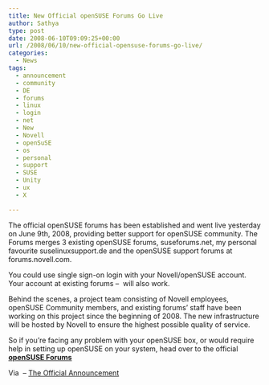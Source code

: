 ```yaml
---
title: New Official openSUSE Forums Go Live
author: Sathya
type: post
date: 2008-06-10T09:09:25+00:00
url: /2008/06/10/new-official-opensuse-forums-go-live/
categories:
  - News
tags:
  - announcement
  - community
  - DE
  - forums
  - linux
  - login
  - net
  - New
  - Novell
  - openSuSE
  - os
  - personal
  - support
  - SUSE
  - Unity
  - ux
  - X

---
```

The official openSUSE forums has been established and went live yesterday on June 9th, 2008, providing better support for openSUSE community. The Forums merges 3 existing openSUSE forums, suseforums.net, my personal favourite suselinuxsupport.de and the openSUSE support forums at forums.novell.com.

You could use single sign-on login with your Novell/openSUSE account. Your account at existing forums &#8211;  will also work.

Behind the scenes, a project team consisting of Novell employees, openSUSE Community members, and existing forums’ staff have been working on this project since the beginning of 2008. The new infrastructure will be hosted by Novell to ensure the highest possible quality of service.

So if you&#8217;re facing any problem with your openSUSE box, or would require help in setting up openSUSE on your system, head over to the official **[openSUSE Forums][1]**

Via  &#8211; [The Official Announcement][2]

 [1]: https://forums.opensuse.org
 [2]: https://lizards.opensuse.org/2008/06/10/welcome-to-the-official-opensuse-forums/
